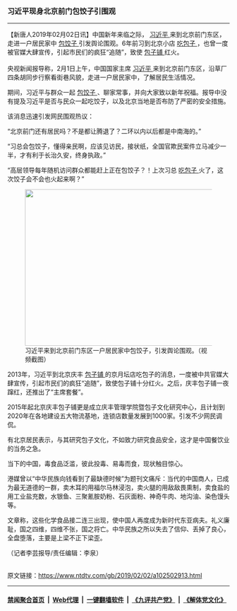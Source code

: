 ### 习近平现身北京前门包饺子引围观
------------------------

<div class="post_content">
 <p>
  【新唐人2019年02月02日讯】中国新年来临之际，
  <a href="https://www.ntdtv.com/gb/习近平.htm">
   习近平
  </a>
  来到北京前门东区，走进一户居民家中
  <a href="https://www.ntdtv.com/gb/包饺子.htm">
   包饺子
  </a>
  引发舆论围观。6年前习到北京小店
  <a href="https://www.ntdtv.com/gb/吃包子.htm">
   吃包子
  </a>
  ，也曾一度被官媒大肆宣传，引起市民们的疯狂“追随”，致使
  <a href="https://www.ntdtv.com/gb/包子铺.htm">
   包子铺
  </a>
  红火。
  <br>
   <br/>
   央视新闻报导称，2月1日上午，中国国家主席
   <a href="https://www.ntdtv.com/gb/习近平.htm">
    习近平
   </a>
   来到北京前门东区，沿草厂四条胡同步行察看街巷风貌，走进一户居民家中，了解居民生活情况。
  </br>
 </p>
 <p>
  期间，习近平与群众一起
  <a href="https://www.ntdtv.com/gb/包饺子.htm">
   包饺子
  </a>
  、聊家常事，并向大家致以新年祝福。报导中没有提及习近平是否与民众一起吃饺子，以及北京当地是否布防了严密的安全措施。
 </p>
 <p>
  该消息迅速引发网民围观热议：
 </p>
 <p>
  “北京前门还有居民吗？不是都让腾退了？二环以内以后都是中南海的。”
 </p>
 <p>
  “习总会包饺子，懂得亲民啊，应该见访民，接状纸，全国官欺民案件立马减少一半，才有利于长治久安，终身执政。”
 </p>
 <p>
  “高层领导每年随机访问群众都能赶上正在包饺子？！上次习总
  <a href="https://www.ntdtv.com/gb/吃包子.htm">
   吃包子
  </a>
  火了，这次饺子会不会也火起来啊？”
 </p>
 <figure class="wp-caption alignnone" id="attachment_102502915" style="max-width: 600px">
  <a href="https://www.ntdtv.com/assets/uploads/2019/02/1549062184188163.jpg">
   <img alt="" class="size-medium wp-image-102502915" height="354" src="https://www.ntdtv.com/assets/uploads/2019/02/1549062184188163-600x354.jpg" width="600"/>
  </a>
  <figcaption class="wp-caption-text">
   习近平来到北京前门东区一户居民家中包饺子，引发舆论围观。（视频截图）
  </figcaption>
 </figure>
 <p>
  2013年，习近平到北京庆丰
  <a href="https://www.ntdtv.com/gb/包子铺.htm">
   包子铺
  </a>
  的京月坛店吃包子的消息，一度被中共官媒大肆宣传，引起市民们的疯狂“追随”，致使包子铺十分红火。之后，庆丰包子铺一夜蹿红，还推出了“主席套餐”。
 </p>
 <p>
  2015年起北京庆丰包子铺更是成立庆丰管理学院暨包子文化研究中心，且计划到2020年在各地建设五大物流基地，连锁店数量发展到1000家。引发不少网民调侃。
 </p>
 <p>
  有北京居民表示，与其研究包子文化，不如致力研究食品安全，这才是中国餐饮业的当务之急。
 </p>
 <p>
  当下的中国，毒食品泛滥，彼此投毒、易毒而食，现状触目惊心。
 </p>
 <p>
  港媒曾以“中华民族向钱看到了最缺德时候”为题刊文痛斥：当代的中国商人，已成为最无道德的一群，卖木耳的用福尔马林浸泡，卖火腿的用敌敌畏熏制，卖食盐的用工业盐充数，水银鱼、三聚氰胺奶粉、石灰面粉、神奇牛肉、地沟油、染色馒头等。
 </p>
 <p>
  文章称，这些化学食品接二连三出现，使中国人再度成为新时代东亚病夫。礼义廉耻，国之四维，四维不张，国之将亡。中华民族之所以失去了信仰、丢掉了良心，全盘堕落，主要是上梁不正下梁歪。
 </p>
 <p>
  （记者李芸报导/责任编辑：李泉）
 </p>
 <div class="single_ad">
 </div>
</div>

<br/>原文链接：https://www.ntdtv.com/gb/2019/02/02/a102502913.html


------------------------
#### [禁闻聚合首页](https://github.com/gfw-breaker/banned-news/blob/master/README.md) &nbsp;|&nbsp; [Web代理](https://github.com/gfw-breaker/open-proxy/blob/master/README.md) &nbsp;|&nbsp; [一键翻墙软件](https://github.com/gfw-breaker/nogfw/blob/master/README.md) &nbsp;|&nbsp; [《九评共产党》](https://github.com/gfw-breaker/9ping.md/blob/master/README.md#九评之一评共产党是什么) &nbsp;|&nbsp; [《解体党文化》](https://github.com/gfw-breaker/jtdwh.md/blob/master/README.md#绪论)
